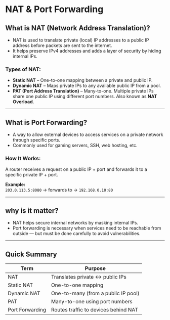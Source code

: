  #  NAT & Port Forwarding

##  What is NAT (Network Address Translation)?
- NAT is used to translate private (local) IP addresses to a public IP address before packets are sent to the internet.
- It helps preserve IPv4 addresses and adds a layer of security by hiding internal IPs.

###  Types of NAT:
- **Static NAT** – One-to-one mapping between a private and public IP.
- **Dynamic NAT** – Maps private IPs to any available public IP from a pool.
- **PAT (Port Address Translation)** – Many-to-one. Multiple private IPs share one public IP using different port numbers. Also known as **NAT Overload**.



---

##  What is Port Forwarding?
- A way to allow external devices to access services on a private network through specific ports.
- Commonly used for gaming servers, SSH, web hosting, etc.

###  How It Works:
A router receives a request on a public IP + port and forwards it to a specific private IP + port.

**Example:**  
`203.0.113.5:8080` → forwards to → `192.168.0.10:80`

---

##  why is it matter?
- NAT helps secure internal networks by masking internal IPs.
- Port forwarding is necessary when services need to be reachable from outside — but must be done carefully to avoid vulnerabilities.

---

##  Quick Summary
| Term             | Purpose                               |
|------------------|---------------------------------------|
| NAT              | Translates private ↔ public IPs       |
| Static NAT       | One-to-one mapping                    |
| Dynamic NAT      | One-to-many (from a public IP pool)   |
| PAT              | Many-to-one using port numbers        |
| Port Forwarding  | Routes traffic to devices behind NAT  |
